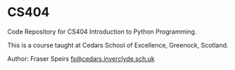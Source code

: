 # CS404
Code Repository for CS404 Introduction to Python Programming.

This is a course taught at Cedars School of Excellence, Greenock, Scotland.

Author: Fraser Speirs <fs@cedars.inverclyde.sch.uk>